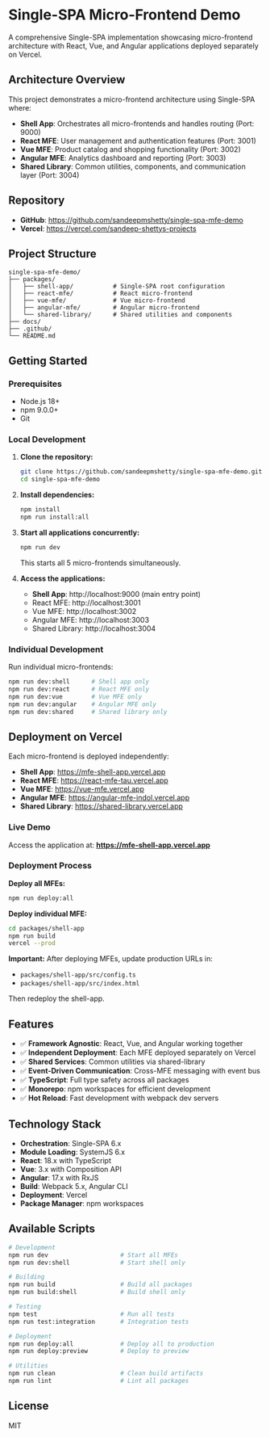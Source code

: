 # Single-SPA Micro-Frontend Demo

A comprehensive Single-SPA implementation showcasing micro-frontend architecture with React, Vue, and Angular applications deployed separately on Vercel.

## Architecture Overview

This project demonstrates a micro-frontend architecture using Single-SPA where:
- **Shell App**: Orchestrates all micro-frontends and handles routing (Port: 9000)
- **React MFE**: User management and authentication features (Port: 3001)
- **Vue MFE**: Product catalog and shopping functionality (Port: 3002)
- **Angular MFE**: Analytics dashboard and reporting (Port: 3003)
- **Shared Library**: Common utilities, components, and communication layer (Port: 3004)

## Repository
- **GitHub**: https://github.com/sandeepmshetty/single-spa-mfe-demo
- **Vercel**: https://vercel.com/sandeep-shettys-projects

## Project Structure

```
single-spa-mfe-demo/
├── packages/
│   ├── shell-app/           # Single-SPA root configuration
│   ├── react-mfe/           # React micro-frontend
│   ├── vue-mfe/             # Vue micro-frontend  
│   ├── angular-mfe/         # Angular micro-frontend
│   └── shared-library/      # Shared utilities and components
├── docs/
├── .github/
└── README.md
```

## Getting Started

### Prerequisites
- Node.js 18+ 
- npm 9.0.0+
- Git

### Local Development

1. **Clone the repository:**
   ```bash
   git clone https://github.com/sandeepmshetty/single-spa-mfe-demo.git
   cd single-spa-mfe-demo
   ```

2. **Install dependencies:**
   ```bash
   npm install
   npm run install:all
   ```

3. **Start all applications concurrently:**
   ```bash
   npm run dev
   ```
   This starts all 5 micro-frontends simultaneously.

4. **Access the applications:**
   - **Shell App**: http://localhost:9000 (main entry point)
   - React MFE: http://localhost:3001  
   - Vue MFE: http://localhost:3002
   - Angular MFE: http://localhost:3003
   - Shared Library: http://localhost:3004

### Individual Development

Run individual micro-frontends:
```bash
npm run dev:shell      # Shell app only
npm run dev:react      # React MFE only
npm run dev:vue        # Vue MFE only
npm run dev:angular    # Angular MFE only
npm run dev:shared     # Shared library only
```

## Deployment on Vercel

Each micro-frontend is deployed independently:
- **Shell App**: https://mfe-shell-app.vercel.app
- **React MFE**: https://react-mfe-tau.vercel.app
- **Vue MFE**: https://vue-mfe.vercel.app
- **Angular MFE**: https://angular-mfe-indol.vercel.app
- **Shared Library**: https://shared-library.vercel.app

### Live Demo
Access the application at: **https://mfe-shell-app.vercel.app**

### Deployment Process

**Deploy all MFEs:**
```bash
npm run deploy:all
```

**Deploy individual MFE:**
```bash
cd packages/shell-app
npm run build
vercel --prod
```

**Important:** After deploying MFEs, update production URLs in:
- `packages/shell-app/src/config.ts`
- `packages/shell-app/src/index.html`

Then redeploy the shell-app.

## Features

- ✅ **Framework Agnostic**: React, Vue, and Angular working together
- ✅ **Independent Deployment**: Each MFE deployed separately on Vercel
- ✅ **Shared Services**: Common utilities via shared-library
- ✅ **Event-Driven Communication**: Cross-MFE messaging with event bus
- ✅ **TypeScript**: Full type safety across all packages
- ✅ **Monorepo**: npm workspaces for efficient development
- ✅ **Hot Reload**: Fast development with webpack dev servers

## Technology Stack

- **Orchestration**: Single-SPA 6.x
- **Module Loading**: SystemJS 6.x
- **React**: 18.x with TypeScript
- **Vue**: 3.x with Composition API
- **Angular**: 17.x with RxJS
- **Build**: Webpack 5.x, Angular CLI
- **Deployment**: Vercel
- **Package Manager**: npm workspaces

## Available Scripts

```bash
# Development
npm run dev                    # Start all MFEs
npm run dev:shell              # Start shell only

# Building
npm run build                  # Build all packages
npm run build:shell            # Build shell only

# Testing
npm test                       # Run all tests
npm run test:integration       # Integration tests

# Deployment
npm run deploy:all             # Deploy all to production
npm run deploy:preview         # Deploy to preview

# Utilities
npm run clean                  # Clean build artifacts
npm run lint                   # Lint all packages
```

## License

MIT